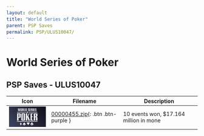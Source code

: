 ```yaml
---
layout: default
title: "World Series of Poker"
parent: PSP Saves
permalink: PSP/ULUS10047/
---
```

# World Series of Poker

## PSP Saves - ULUS10047

| Icon | Filename | Description |
|------|----------|-------------|
| ![World Series of Poker](ICON0.PNG) | [00000455.zip](00000455.zip){: .btn .btn-purple } | 10 events won, $17.164 million in mone |
